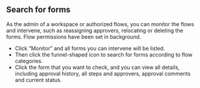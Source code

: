 ## Search for forms

As the admin of a workspace or authorized flows, you can monitor the flows and intervene, such as reassigning approvers, relocating or deleting the forms. Flow permissions have been set in background.

- Click “Monitor” and all forms you can intervene will be listed.
- Then click the funnel-shaped icon to search for forms according to flow categories.
- Click the form that you want to check, and you can view all details, including approval history, all steps and approvers, approval comments and current status.


